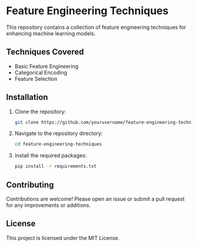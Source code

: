  # Feature Engineering Techniques

This repository contains a collection of feature engineering techniques for enhancing machine learning models.

## Techniques Covered
- Basic Feature Engineering
- Categorical Encoding 
- Feature Selection 
 
## Installation
1. Clone the repository: 
    ```bash
    git clone https://github.com/yourusername/feature-engineering-techniques.git
    ```
2. Navigate to the repository directory:
    ```bash
    cd feature-engineering-techniques
    ```
3. Install the required packages:
    ```bash
    pip install -r requirements.txt
    ```

## Contributing
Contributions are welcome! Please open an issue or submit a pull request for any improvements or additions.

## License
This project is licensed under the MIT License.

